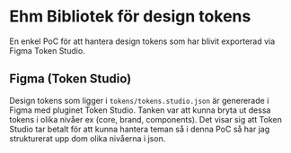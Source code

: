 # Ehm Bibliotek för design tokens


En enkel PoC för att hantera design tokens som har blivit exporterad via Figma Token Studio.

## Figma (Token Studio)

Design tokens som ligger i `tokens/tokens.studio.json` är genererade i Figma med pluginet Token Studio. Tanken var att kunna bryta ut dessa tokens i olika nivåer ex (core, brand, components). Det visar sig att Token Studio tar betalt för att kunna hantera teman så i denna PoC så har jag strukturerat upp dom olika nivåerna i json.


